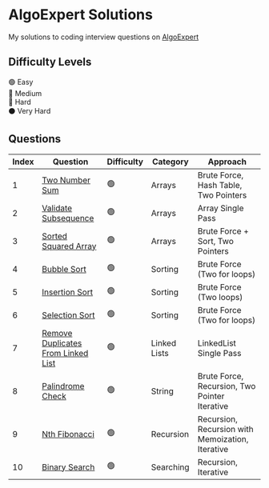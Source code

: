 # AlgoExpert Solutions

My solutions to coding interview questions on [AlgoExpert](https://www.algoexpert.io)

## Difficulty Levels

🟢 Easy  
🔵 Medium  
🔴 Hard  
⚫️ Very Hard

## Questions

| Index | Question                                                                         | Difficulty | Category     | Approach                                         |
| ----- | -------------------------------------------------------------------------------- | ---------- | ------------ | ------------------------------------------------ |
| 1     | [Two Number Sum](/Easy/two-number-sum.md)                                        | 🟢         | Arrays       | Brute Force, Hash Table, Two Pointers            |
| 2     | [Validate Subsequence](/Easy/validate-subsequence.md)                            | 🟢         | Arrays       | Array Single Pass                                |
| 3     | [Sorted Squared Array](/Easy/sorted-squared-array.md)                            | 🟢         | Arrays       | Brute Force + Sort, Two Pointers                 |
| 4     | [Bubble Sort](/Easy/bubble-sort.md)                                              | 🟢         | Sorting      | Brute Force (Two for loops)                      |
| 5     | [Insertion Sort](/Easy/insertion-sort.md)                                        | 🟢         | Sorting      | Brute Force (Two loops)                          |
| 6     | [Selection Sort](/Easy/selection-sort.md)                                        | 🟢         | Sorting      | Brute Force (Two for loops)                      |
| 7     | [Remove Duplicates From Linked List](/Easy/remove-duplicates-from-linkedlist.md) | 🟢         | Linked Lists | LinkedList Single Pass                           |
| 8     | [Palindrome Check](/Easy/palindrome-check.md)                                    | 🟢         | String       | Brute Force, Recursion, Two Pointer Iterative    |
| 9     | [Nth Fibonacci](/Easy/nth-fibonacci.md)                                          | 🟢         | Recursion    | Recursion, Recursion with Memoization, Iterative |
| 10    | [Binary Search](/Easy/binary-search.md)                                          | 🟢         | Searching    | Recursion, Iterative                             |
